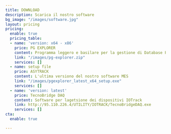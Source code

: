 ```yaml
---
title: DOWNLOAD
description: Scarica il nostro software
bg_image: "/images/software.jpg"
layout: pricing
pricing:
  enable: true
  pricing_table:
  - name: 'version: x64 - x86'
    price: PG EXPLORER
    content: Programma leggero e basilare per la gestione di Database PostgreSQL
    link: "/images/pg-explorer.zip"
    services: []
  - name: setup file
    price: ASYTRACK
    content: L'ultima versiono del nostro software MES
    link: "/images/pgexplorer_latest_x64_setup.exe"
    services: []
  - name: 'version: latest'
    price: TecnoBridge DAQ
    content: Software per lagetsione dei dispositivi IOTrack
    link: http://95.110.226.4/UTILITY/IOTRACK/TecnoBridgeDAQ.exe
    services: []
cta:
  enable: true

---
```

